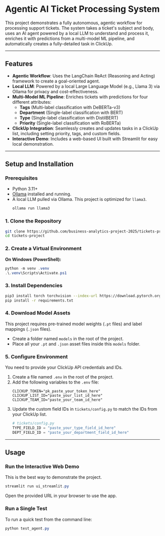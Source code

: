 # Agentic AI Ticket Processing System

This project demonstrates a fully autonomous, agentic workflow for processing support tickets. The system takes a ticket's subject and body, uses an AI agent powered by a local LLM to understand and process it, enriches it with predictions from a multi-model ML pipeline, and automatically creates a fully-detailed task in ClickUp.

---
## Features

* **Agentic Workflow**: Uses the LangChain ReAct (Reasoning and Acting) framework to create a goal-oriented agent.
* **Local LLM**: Powered by a local Large Language Model (e.g., Llama 3) via Ollama for privacy and cost-effectiveness.
* **Multi-Model ML Pipeline**: Enriches tickets with predictions for four different attributes:
    * **Tags** (Multi-label classification with DeBERTa-v3)
    * **Department** (Single-label classification with BERT)
    * **Type** (Single-label classification with DistilBERT)
    * **Priority** (Single-label classification with RoBERTa)
* **ClickUp Integration**: Seamlessly creates and updates tasks in a ClickUp list, including setting priority, tags, and custom fields.
* **Interactive Demo**: Includes a web-based UI built with Streamlit for easy local demonstration.

---
## Setup and Installation

### Prerequisites
* Python 3.11+
* [Ollama](https://ollama.com/) installed and running.
* A local LLM pulled via Ollama. This project is optimized for `llama3`.
    ```bash
    ollama run llama3
    ```

### 1. Clone the Repository
```bash
git clone https://github.com/business-analytics-project-2025/tickets-project
cd tickets-project
```

### 2. Create a Virtual Environment
**On Windows (PowerShell):**
```powershell
python -m venv .venv
.\.venv\Scripts\Activate.ps1
```

### 3. Install Dependencies
```bash
pip3 install torch torchvision --index-url https://download.pytorch.org/whl/cu129
pip install -r requirements.txt
```

### 4. Download Model Assets
This project requires pre-trained model weights (`.pt` files) and label mappings (`.json` files).
* Create a folder named `models` in the root of the project.
* Place all your `.pt` and `.json` asset files inside this `models` folder.

### 5. Configure Environment
You need to provide your ClickUp API credentials and IDs.
1.  Create a file named `.env` in the root of the project.
2.  Add the following variables to the `.env` file:
    ```
    CLICKUP_TOKEN="pk_paste_your_token_here"
    CLICKUP_LIST_ID="paste_your_list_id_here"
    CLICKUP_TEAM_ID="paste_your_team_id_here"
    ```
3.  Update the custom field IDs in `tickets/config.py` to match the IDs from your ClickUp list.
    ```python
    # tickets/config.py
    TYPE_FIELD_ID = "paste_your_type_field_id_here"
    DEPT_FIELD_ID = "paste_your_department_field_id_here"
    ```

---
## Usage

### Run the Interactive Web Demo
This is the best way to demonstrate the project.
```powershell
streamlit run ui_streamlit.py
```
Open the provided URL in your browser to use the app.

### Run a Single Test
To run a quick test from the command line:
```powershell
python test_agent.py
```
